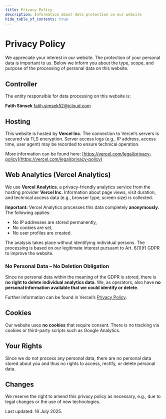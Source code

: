 ```yaml
---
title: Privacy Policy
description: Information about data protection on our website
hide_table_of_contents: true
---
```

# Privacy Policy

We appreciate your interest in our website. The protection of your personal data is important to us. Below we inform you about the type, scope, and purpose of the processing of personal data on this website.

## Controller

The entity responsible for data processing on this website is:

**Fatih Simsek**
fatih.simsek52@icloud.com

## Hosting

This website is hosted by **Vercel Inc.** The connection to Vercel’s servers is secured via TLS encryption. Server access logs (e.g., IP address, access time, user agent) may be recorded to ensure technical operation.

More information can be found here: [https://vercel.com/legal/privacy-policy](https://vercel.com/legal/privacy-policy)

## Web Analytics (Vercel Analytics)

We use **Vercel Analytics**, a privacy-friendly analytics service from the hosting provider **Vercel Inc.** Information about page views, visit duration, and technical access data (e.g., browser type, screen size) is collected.

**Important:** Vercel Analytics processes this data completely **anonymously**. The following applies:

- No IP addresses are stored permanently,  
- No cookies are set,  
- No user profiles are created.

The analysis takes place without identifying individual persons. The processing is based on our legitimate interest pursuant to Art. 6(1)(f) GDPR to improve the website.

### No Personal Data – No Deletion Obligation

Since no personal data within the meaning of the GDPR is stored, there is **no right to delete individual analytics data**. We, as operators, also have **no personal information available that we could identify or delete**.

Further information can be found in Vercel’s [Privacy Policy](https://vercel.com/legal/privacy-policy).

## Cookies

Our website uses **no cookies** that require consent. There is no tracking via cookies or third-party scripts such as Google Analytics.

## Your Rights

Since we do not process any personal data, there are no personal data stored about you and thus no rights to access, rectify, or delete personal data.

## Changes

We reserve the right to amend this privacy policy as necessary, e.g., due to legal changes or the use of new technologies.

Last updated: 16 July 2025.